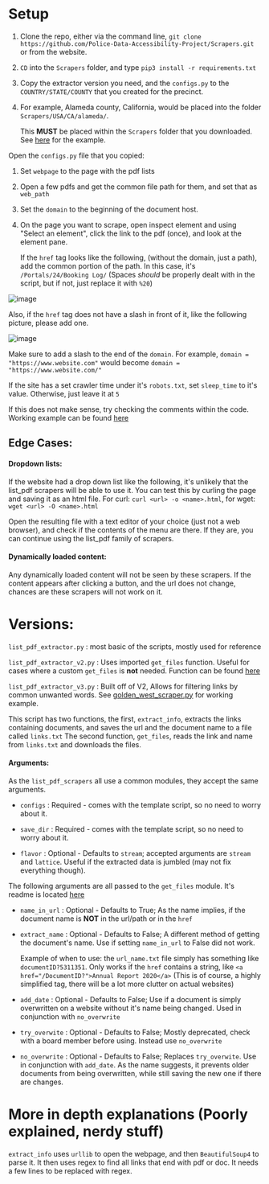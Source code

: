 # Setup

1. Clone the repo, either via the command line, `git clone https://github.com/Police-Data-Accessibility-Project/Scrapers.git` or from the website.
2. `CD` into the `Scrapers` folder, and type `pip3 install -r requirements.txt`
3. Copy the extractor version you need, and the `configs.py` to the `COUNTRY/STATE/COUNTY` that you created for the precinct.
4. For example, Alameda county, California, would be placed into the folder `Scrapers/USA/CA/alameda/`.

   This **MUST** be placed within the `Scrapers` folder that you downloaded. See [here](https://github.com/Police-Data-Accessibility-Project/PDAP-Scrapers/tree/main/USA/CA/alameda_county/municipality/alameda) for the example.

Open the `configs.py` file that you copied:
1. Set `webpage` to the page with the pdf lists

2. Open a few pdfs and get the common file path for them, and set that as `web_path`

3. Set the `domain` to the beginning of the document host.

4. On the page you want to scrape, open inspect element and using "Select an element", click the link to the pdf (once), and look at the element pane.

   If the `href` tag looks like the following, (without the domain, just a path), add the common portion of the path. In this case, it's `/Portals/24/Booking Log/` (Spaces *should* be properly dealt with in the script, but if not, just replace it with `%20`)


![image](https://user-images.githubusercontent.com/40151222/113303191-d5093200-92ce-11eb-8e42-0c23f70d9f47.png)

Also, if the `href` tag does not have a slash in front of it, like the following picture, please add one.

![image](https://user-images.githubusercontent.com/40151222/113487408-ffe9b680-9485-11eb-8942-b08fa7c1e528.png)

Make sure to add a slash to the end of the `domain`.
For example, `domain = "https://www.website.com"` would become `domain = "https://www.website.com/"`


 If the site has a set crawler time under it's `robots.txt`, set `sleep_time` to it's value. Otherwise, just leave it at `5`

If this does not make sense, try checking the comments within the code.
 Working example can be found [here](https://github.com/Police-Data-Accessibility-Project/PDAP-Scrapers/blob/main/USA/CA/alameda_county/municipality/alameda/alameda_scraper.py)

## Edge Cases:
#### Dropdown lists:
If the website had a drop down list like the following, it's unlikely that the list_pdf scrapers will be able to use it. You can test this by curling the page and saving it as an html file. For curl: `curl <url> -o <name>.html`, for wget: `wget <url> -O <name>.html`

Open the resulting file with a text editor of your choice (just not a web browser), and check if the contents of the menu are there. If they are, you can continue using the list_pdf family of scrapers.

#### Dynamically loaded content:
Any dynamically loaded content will not be seen by these scrapers. If the content appears after clicking a button, and the url does not change, chances are these scrapers will not work on it.

# Versions:
`list_pdf_extractor.py` : most basic of the scripts, mostly used for reference

`list_pdf_extractor_v2.py` : Uses imported `get_files` function. Useful for cases where a custom `get_files` is **not** needed. Function can be found [here](https://github.com/Police-Data-Accessibility-Project/PDAP-Scrapers/blob/main/common/utils/list_pdf_utils/get_files.py)

`list_pdf_extractor_v3.py` : Built off of V2, Allows for filtering links by common unwanted words. See [golden_west_scraper.py](https://github.com/Police-Data-Accessibility-Project/PDAP-Scrapers/blob/main/USA/CA/los_angeles_county/colleges/golden_west/golden_west_scraper.py) for working example.


This script has two functions, the first, `extract_info`, extracts the links containing documents, and saves the url and the document name to a file called `links.txt`
The second function, `get_files`, reads the link and name from `links.txt` and downloads the files.  

#### Arguments:

As the `list_pdf_scrapers` all use a common modules, they accept the same arguments.

* `configs` : Required - comes with the template script, so no need to worry about it.
* `save_dir` : Required - comes with the template script, so no need to worry about it.

* `flavor` : Optional - Defaults to `stream`; accepted arguments are `stream` and `lattice`. Useful if the extracted data is jumbled (may not fix everything though).

The following arguments are all passed to the `get_files` module. It's readme is located [here](https://github.com/Police-Data-Accessibility-Project/PDAP-Scrapers/blob/master/common/utils/list_pdf_utils/get_files_README.md)

* `name_in_url` : Optional - Defaults to True; As the name implies, if the document name is **NOT** in the url/path or in the `href`

* `extract_name` : Optional - Defaults to False; A different method of getting the document's name. Use if setting `name_in_url` to False did not work.

    Example of when to use: the `url_name.txt` file simply has something like `documentID?5311351`. Only works if the `href` contains a string, like `<a href="/DocumentID?">Annual Report 2020</a>` (This is of course, a highly simplified tag, there will be a lot more clutter on actual websites)
* `add_date` : Optional - Defaults to False; Use if a document is simply overwritten on a website without it's name being changed. Used in conjunction with `no_overwrite`
* `try_overwite` : Optional - Defaults to False; Mostly deprecated, check with a board member before using. Instead use `no_overwrite`
* `no_overwrite` : Optional - Defaults to False; Replaces `try_overwite`. Use in conjunction with `add_date`. As the name suggests, it prevents older documents from being overwritten, while still saving the new one if there are changes.


# More in depth explanations (Poorly explained, nerdy stuff)
 `extract_info` uses `urllib` to open the webpage, and then `BeautifulSoup4` to parse it. It then uses regex to find all links that end with pdf or doc. It needs a few lines to be replaced with regex.
